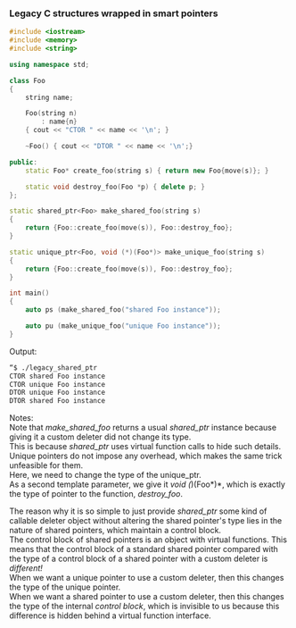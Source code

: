 ### Legacy C structures wrapped in smart pointers

```cpp
#include <iostream>
#include <memory>
#include <string>

using namespace std;

class Foo
{
    string name;

    Foo(string n)
        : name{n}
    { cout << "CTOR " << name << '\n'; }

    ~Foo() { cout << "DTOR " << name << '\n';}

public:
    static Foo* create_foo(string s) { return new Foo{move(s)}; }

    static void destroy_foo(Foo *p) { delete p; }
};

static shared_ptr<Foo> make_shared_foo(string s)
{
    return {Foo::create_foo(move(s)), Foo::destroy_foo};
}

static unique_ptr<Foo, void (*)(Foo*)> make_unique_foo(string s)
{
    return {Foo::create_foo(move(s)), Foo::destroy_foo};
}

int main()
{
    auto ps (make_shared_foo("shared Foo instance"));

    auto pu (make_unique_foo("unique Foo instance"));
}
```
Output:
```bash
“$ ./legacy_shared_ptr 
CTOR shared Foo instance
CTOR unique Foo instance
DTOR unique Foo instance
DTOR shared Foo instance
```
Notes:\
Note that *make_shared_foo* returns a usual *shared_ptr<Foo>* instance because giving it a custom deleter did not change its type. \
This is because *shared_ptr* uses virtual function calls to hide such details. \
Unique pointers do not impose any overhead, which makes the same trick unfeasible for them. \
Here, we need to change the type of the unique_ptr. \
As a second template parameter, we give it *void (*)(Foo*)*, which is exactly the type of pointer to the function, *destroy_foo*.

The reason why it is so simple to just provide *shared_ptr* some kind of callable deleter object without altering the shared pointer's type lies in the nature of shared pointers, which maintain a control block. \
The control block of shared pointers is an object with virtual functions. This means that the control block of a standard shared pointer compared with the type of a control block of a shared pointer with a custom deleter is *different!* \
When we want a unique pointer to use a custom deleter, then this changes the type of the unique pointer. \
When we want a shared pointer to use a custom deleter, then this changes the type of the internal *control block*, which is invisible to us because this difference is hidden behind a virtual function interface.
